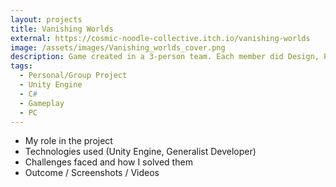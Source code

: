 ```yaml
---
layout: projects
title: Vanishing Worlds
external: https://cosmic-noodle-collective.itch.io/vanishing-worlds
image: /assets/images/Vanishing_worlds_cover.png
description: Game created in a 3-person team. Each member did Design, Programming, and Art. Finished in 4 weeks.
tags:
  - Personal/Group Project
  - Unity Engine
  - C#
  - Gameplay
  - PC
---
```


<p>
  <ul>
    <li>My role in the project</li>
    <li>Technologies used (Unity Engine, Generalist Developer)</li>
    <li>Challenges faced and how I solved them</li>
    <li>Outcome / Screenshots / Videos</li>
  </ul>
</p>
